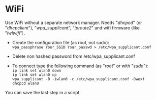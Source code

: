# WiFi

Use WiFi without a separate network manager. Needs "_dhcpcd_" (or "_dhcpclient_"), "_wpa\_supplicant_", "_iproute2_" and wifi firmware (like "_iwlwifi_").  

* Create the configuration file (as root, not sudo):  
`wpa_passphrase Your_SSID Your_passwd > /etc/wpa_supplicant.conf`  
* Delete non hashed password from /etc/wpa_supplicant.conf  

* To connect type the following command (as "_root_" or with "_sudo_"):  
`ip link set wlan0 down`  
`ip link set wlan0 up`  
`wpa_supplicant -B -iwlan0 -c /etc/wpa_supplicant.conf -Dwext`  
`dhcpcd wlan0`  


You can save the last step in a script.
